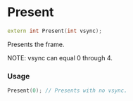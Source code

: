 # Present

```c++
extern int Present(int vsync);
```

Presents the frame.

NOTE: vsync can equal 0 through 4.

### Usage
```c++
Present(0); // Presents with no vsync.
```